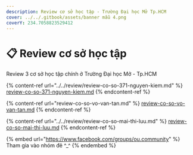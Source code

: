 ```yaml
---
description: Review cơ sở học tập - Trường Đại học Mở Tp.HCM
cover: ../../.gitbook/assets/banner mẫu 4.png
coverY: 234.7058823529412
---
```


# 📋 Review cơ sở học tập

Review 3 cơ sở học tập chính ở Trường Đại học Mở - Tp.HCM

{% content-ref url="../../review/review-co-so-371-nguyen-kiem.md" %}
[review-co-so-371-nguyen-kiem.md](../../review/review-co-so-371-nguyen-kiem.md)
{% endcontent-ref %}

{% content-ref url="review-co-so-vo-van-tan.md" %}
[review-co-so-vo-van-tan.md](review-co-so-vo-van-tan.md)
{% endcontent-ref %}

{% content-ref url="../../review/review-co-so-mai-thi-luu.md" %}
[review-co-so-mai-thi-luu.md](../../review/review-co-so-mai-thi-luu.md)
{% endcontent-ref %}

{% embed url="https://www.facebook.com/groups/ou.community" %}
Tham gia vào nhóm đê ^\_^
{% endembed %}
